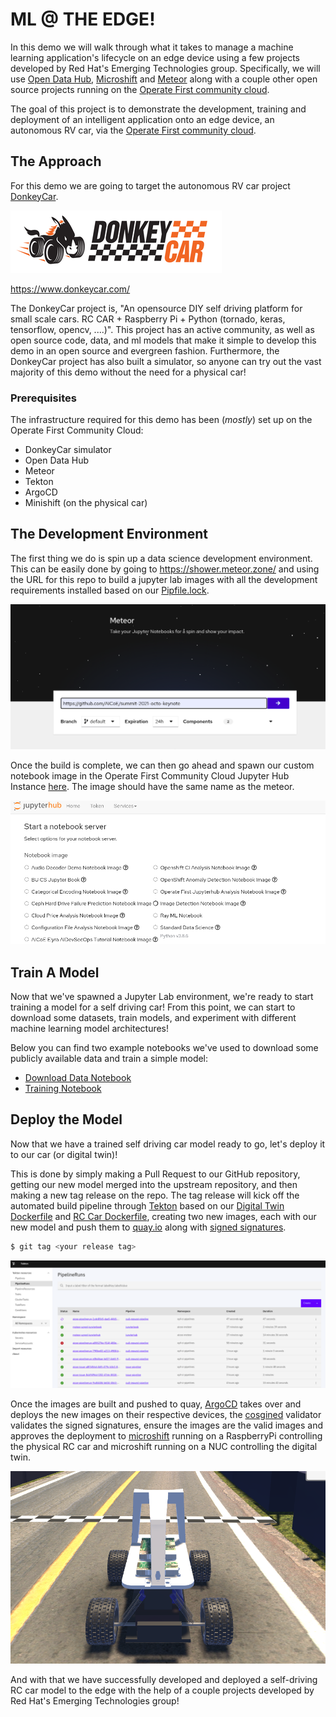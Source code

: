 # ML @ THE EDGE!

In this demo we will walk through what it takes to manage a machine learning application's lifecycle on an edge device using a few projects developed by Red Hat's Emerging Technologies group. Specifically, we will use [Open Data Hub](https://opendatahub.io/), [Microshift](https://github.com/redhat-et/microshift) and [Meteor](https://shower.meteor.zone/) along with a couple other open source projects running on the [Operate First community cloud](https://www.operate-first.cloud/).

The goal of this project is to demonstrate the development, training and deployment of an intelligent application onto an edge device, an autonomous RV car, via the [Operate First community cloud](https://www.operate-first.cloud/).

## The Approach

For this demo we are going to target the autonomous RV car project [DonkeyCar](https://www.donkeycar.com/).

![dokey car ](assets/images/donkeycar-logo-sideways.png)

https://www.donkeycar.com/


The DonkeyCar project is, "An opensource DIY self driving platform for small scale cars. RC CAR  +  Raspberry Pi + Python (tornado, keras, tensorflow, opencv, ....)". This project has an active community, as well as open source code, data, and ml models that make it simple to develop this demo in an open source and evergreen fashion. Furthermore, the DonkeyCar project has also built a simulator, so anyone can try out the vast majority of this demo without the need for a physical car!


### Prerequisites

The infrastructure required for this demo has been (_mostly_) set up on the Operate First Community Cloud:

* DonkeyCar simulator
* Open Data Hub
* Meteor
* Tekton
* ArgoCD
* Minishift (on the physical car)



## The Development Environment

The first thing we do is spin up a data science development environment. This can be easily done by going to https://shower.meteor.zone/ and using the URL for this repo to build a jupyter lab images with all the development requirements installed based on our [Pipfile.lock](../Pipfile.lock).

![meteor](assets/images/meteor-home-page.png)

Once the build is complete, we can then go ahead and spawn our custom notebook image in the Operate First Community Cloud Jupyter Hub Instance [here](https://jupyterhub-opf-jupyterhub.apps.smaug.na.operate-first.cloud/). The image should have the same name as the meteor.

![jupyter_spawner](assets/images/jupyterhub-spawner.png)

## Train A Model

Now that we've spawned a Jupyter Lab environment, we're ready to start training a model for a self driving car! From this point, we can start to download some datasets, train models, and experiment with different machine learning model architectures!

Below you can find two example notebooks we've used to download some publicly available data and train a simple model:

* [Download Data Notebook](../apps/donkeycars/default_car/Download_Data.ipynb)
* [Training Notebook](../apps/donkeycars/default_car/simple_train.ipynb)

## Deploy the Model

Now that we have a trained self driving car model ready to go, let's deploy it to our car (or digital twin)!

This is done by simply making a Pull Request to our GitHub repository, getting our new model merged into the upstream repository, and then making a new tag release on the repo. The tag release will kick off the automated build pipeline through [Tekton](https://tekton.operate-first.cloud/#/pipelineruns) based on our [Digital Twin Dockerfile](../Dockerfile.donkey) and [RC Car Dockerfile](../Dockerfile.donkey.arm64), creating two new images, each with our new model and push them to [quay.io](https://quay.io/repository/aicoe/summit-2021-octo-keynote?tab=tags) along with [signed signatures](https://tekton.dev/docs/chains/signing/).

```bash
$ git tag <your release tag>
```
![tekton](assets/images/tekton.png)

Once the images are built and pushed to quay, [ArgoCD](argocd.operate-first.cloud) takes over and deploys the new images on their respective devices, the [cosgined](https://github.com/sigstore/cosign) validator validates the signed signatures, ensure the images are the valid images and approves the deployment to [microshift]( https://microshift.io/) running on a RaspberryPi controlling the physical RC car and microshift running on a NUC controlling the digital twin.


![Sim-Car](assets/images/donkey-sim.png)

And with that we have successfully developed and deployed a self-driving RC car model to the edge with the help of a couple projects developed by Red Hat's Emerging Technologies group!
